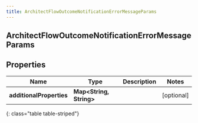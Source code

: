 ```yaml
---
title: ArchitectFlowOutcomeNotificationErrorMessageParams
---
```

## ArchitectFlowOutcomeNotificationErrorMessageParams


## Properties

| Name | Type | Description | Notes |
| ------------ | ------------- | ------------- | ------------- |
| **additionalProperties** | <!----><!---->**Map&lt;String, String&gt;**<!----> |  |  [optional] |
{: class="table table-striped"}



